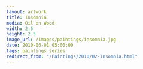 ```yaml
---
layout: artwork
title: Insomnia
media: Oil on Wood
width: 2.5
height: 2.5
image_url: /images/paintings/insomnia.jpg
date: 2010-06-01 05:00:00
tags: paintings series
redirect_from: "/Paintings/2010/02-Insomnia.html"
---
```

